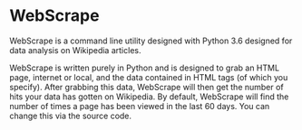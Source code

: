 # WebScrape
WebScrape is a command line utility designed with Python 3.6 designed for data analysis on Wikipedia articles.

WebScrape is written purely in Python and is designed to grab an HTML page, internet or local, and the data contained in HTML tags (of which you specify). After grabbing this data, WebScrape will then get the number of hits your data has gotten on Wikipedia. By default, WebScrape will find the number of times a page has been viewed in the last 60 days. You can change this via the source code. 
